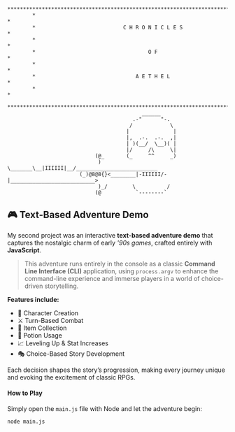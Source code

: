             ****************************************************************************
            *                                                                          *
            *                            C H R O N I C L E S                           *
            *                                                                          *
            *                                    O F                                   *
            *                                                                          *
            *                                A E T H E L                               *
            *                                                                          *
            ****************************************************************************
                                               ______
                                            .-"      "-.
                                           /            \
                                          |              |
                                          |,  .-.  .-.  ,|
                                          | )(__/  \__)( |
                                          |/     /\     \|
                                (@_       (_     ^^     _)
                                 ) \_______\__|IIIIII|__/__________________________
                           (_)@8@8{}<________|-IIIIII/-|___________________________>
                                 )_/        \          /
                                (@           `--------` 


## 🎮 Text-Based Adventure Demo

My second project was an interactive **text-based adventure demo** that captures the nostalgic charm of early *'90s games*, crafted entirely with **JavaScript**.

> This adventure runs entirely in the console as a classic **Command Line Interface (CLI)** application, using `process.argv` to enhance the command-line experience and immerse players in a world of choice-driven storytelling.

**Features include:**
- 🧙 Character Creation
- ⚔️ Turn-Based Combat
- 🎒 Item Collection
- 🧪 Potion Usage
- 📈 Leveling Up & Stat Increases
- 🎭 Choice-Based Story Development

Each decision shapes the story’s progression, making every journey unique and evoking the excitement of classic RPGs.

#### How to Play
Simply open the `main.js` file with Node and let the adventure begin:
```bash
node main.js

